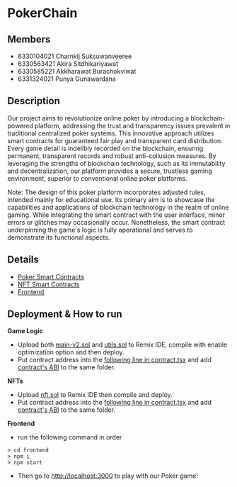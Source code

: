 # PokerChain
## Members
- 6330104021 Charnkij Suksuwanveeree
- 6330563421 Akira Sitdhikariyawat
- 6330585221 Akkharawat Burachokviwat
- 6331324021 Punya Gunawardana

## Description
Our project aims to revolutionize online poker by introducing a blockchain-powered platform, addressing the trust and transparency issues prevalent in traditional centralized poker systems. This innovative approach utilizes smart contracts for guaranteed fair play and transparent card distribution. Every game detail is indelibly recorded on the blockchain, ensuring permanent, transparent records and robust anti-collusion measures. By leveraging the strengths of blockchain technology, such as its immutability and decentralization, our platform provides a secure, trustless gaming environment, superior to conventional online poker platforms.

Note: The design of this poker platform incorporates adjusted rules, intended mainly for educational use. Its primary aim is to showcase the capabilities and applications of blockchain technology in the realm of online gaming. While integrating the smart contract with the user interface, minor errors or glitches may occasionally occur. Nonetheless, the smart contract underpinning the game's logic is fully operational and serves to demonstrate its functional aspects.


## Details
- [Poker Smart Contracts](contracts/README.md)
- [NFT Smart Contracts](contracts_nft/README.md)
- [Frontend](frontend/README.md)

## Deployment & How to run
**Game Logic**
- Upload both [main-v2.sol](contracts/main-v2.sol) and [utils.sol](contracts/utils.sol) to Remix IDE, compile with enable optimization option and then deploy.
- Put contract address into the [following line in contract.tsx](frontend/src/utils/contracts.tsx#L6) and add [contract's ABI](frontend/src/utils/pokerContractABI.json) to the same folder.

**NFTs**
- Upload [nft.sol](contracts_nft/nft.sol) to Remix IDE then compile and deploy.
- Put contract address into the [following line in contract.tsx](frontend/src/utils/contracts.tsx#L7) and add [contract's ABI](frontend/src/utils/nftContractABI.json) to the same folder.

**Frontend**
- run the following command in order
```
> cd frontend
> npm i
> npm start
```
- Then go to [http://localhost:3000](http://localhost:3000) to play with our Poker game!